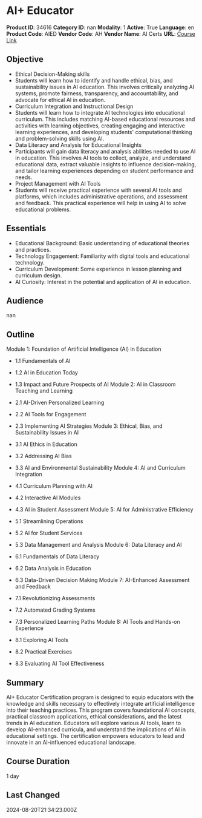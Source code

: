 # AI+ Educator

**Product ID**: 34616
**Category ID**: nan
**Modality**: 1
**Active**: True
**Language**: en
**Product Code**: AIED
**Vendor Code**: AH
**Vendor Name**: AI Certs
**URL**: [Course Link](https://www.fastlaneus.com/course/ah-aied)

## Objective
- Ethical Decision-Making skills
- Students will learn how to identify and handle ethical, bias, and sustainability issues in AI education. This involves critically analyzing AI systems, promote fairness, transparency, and accountability, and advocate for ethical AI in education.
- Curriculum Integration and Instructional Design
- Students will learn how to integrate AI technologies into educational curriculum. This includes matching AI-based educational resources and activities with learning objectives, creating engaging and interactive learning experiences, and developing students' computational thinking and problem-solving skills using AI.
- Data Literacy and Analysis for Educational Insights
- Participants will gain data literacy and analysis abilities needed to use AI in education. This involves AI tools to collect, analyze, and understand educational data, extract valuable insights to influence decision-making, and tailor learning experiences depending on student performance and needs.
- Project Management with AI Tools
- Students will receive practical experience with several AI tools and platforms, which includes administrative operations, and assessment and feedback. This practical experience will help in using AI to solve educational problems.

## Essentials
- Educational Background: Basic understanding of educational theories and practices.
- Technology Engagement: Familiarity with digital tools and educational technology.
- Curriculum Development: Some experience in lesson planning and curriculum design.
- AI Curiosity: Interest in the potential and application of AI in education.

## Audience
nan

## Outline
Module 1: Foundation of Artificial Intelligence (AI) in Education


- 1.1 Fundamentals of AI
- 1.2 AI in Education Today
- 1.3 Impact and Future Prospects of AI
Module 2: AI in Classroom Teaching and Learning


- 2.1 AI-Driven Personalized Learning
- 2.2 AI Tools for Engagement
- 2.3 Implementing AI Strategies
Module 3: Ethical, Bias, and Sustainability Issues in AI


- 3.1 AI Ethics in Education
- 3.2 Addressing AI Bias
- 3.3 AI and Environmental Sustainability
Module 4: AI and Curriculum Integration


- 4.1 Curriculum Planning with AI
- 4.2 Interactive AI Modules
- 4.3 AI in Student Assessment
Module 5: AI for Administrative Efficiency


- 5.1 Streamlining Operations
- 5.2 AI for Student Services
- 5.3 Data Management and Analysis
Module 6: Data Literacy and AI


- 6.1 Fundamentals of Data Literacy
- 6.2 Data Analysis in Education
- 6.3 Data-Driven Decision Making
Module 7: AI-Enhanced Assessment and Feedback


- 7.1 Revolutionizing Assessments
- 7.2 Automated Grading Systems
- 7.3 Personalized Learning Paths
Module 8: AI Tools and Hands-on Experience


- 8.1 Exploring AI Tools
- 8.2 Practical Exercises
- 8.3 Evaluating AI Tool Effectiveness

## Summary
AI+ Educator Certification program is designed to equip educators with the knowledge and skills necessary to effectively integrate artificial intelligence into their teaching practices. This program covers foundational AI concepts, practical classroom applications, ethical considerations, and the latest trends in AI education. Educators will explore various AI tools, learn to develop AI-enhanced curricula, and understand the implications of AI in educational settings. The certification empowers educators to lead and innovate in an AI-influenced educational landscape.

## Course Duration
1 day

## Last Changed
2024-08-20T21:34:23.000Z
